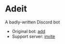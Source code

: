 # Adeit
A badly-written Discord bot

* Original bot: [add](https://discord.com/oauth2/authorize?client_id=1291812783830339745)
* Support server: [invite](https://discord.com/invite/nbuvcv6n5s)
